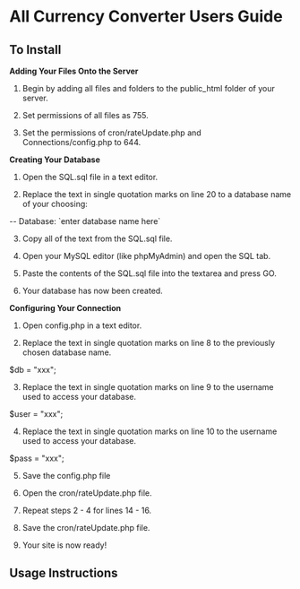All Currency Converter Users Guide
============================================
 
To Install 
---------------------
**Adding Your Files Onto the Server**

1. Begin by adding all files and folders to the public_html folder of your server.

2. Set permissions of all files as 755.

3. Set the permissions of cron/rateUpdate.php and Connections/config.php to 644.

**Creating Your Database**

1. Open the SQL.sql file in a text editor.

2. Replace the text in single quotation marks on line 20 to a database name of your choosing:

 -- Database: \`enter database name here\`
 
3. Copy all of the text from the SQL.sql file.

4. Open your MySQL editor (like phpMyAdmin) and open the SQL tab.

5. Paste the contents of the SQL.sql file into the textarea and press GO.

6. Your database has now been created.

**Configuring Your Connection**

1. Open config.php in a text editor.

2. Replace the text in single quotation marks on line 8 to the previously chosen database name.

 $db = "xxx";
 
3. Replace the text in single quotation marks on line 9 to the username used to access your database.

 $user = "xxx";
 
4. Replace the text in single quotation marks on line 10 to the username used to access your database.

 $pass = "xxx";
 
5. Save the config.php file

6. Open the cron/rateUpdate.php file.

7. Repeat steps 2 - 4 for lines 14 - 16.

8. Save the cron/rateUpdate.php file.

9. Your site is now ready! 


Usage Instructions
---------------------
